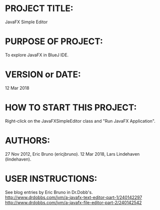 # PROJECT TITLE:
JavaFX Simple Editor

# PURPOSE OF PROJECT:
To explore JavaFX in BlueJ IDE.

# VERSION or DATE:
12 Mar 2018

# HOW TO START THIS PROJECT:
Right-click on the JavaFXSimpleEditor class and "Run JavaFX Application".

# AUTHORS:
27 Nov 2012, Eric Bruno (ericjbruno).
12 Mar 2018, Lars Lindehaven (lindehaven).

# USER INSTRUCTIONS:
See blog entries by Eric Bruno in Dr.Dobb's.
http://www.drdobbs.com/jvm/a-javafx-text-editor-part-1/240142297
http://www.drdobbs.com/jvm/a-javafx-file-editor-part-2/240142542
